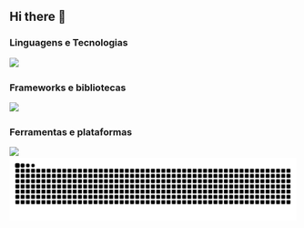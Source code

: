 ## Hi there 👋

### Linguagens e Tecnologias

<a href="https://skillicons.dev">
  <img src="https://skillicons.dev/icons?i=js,ts,html,css,py" />
</a>

### Frameworks e bibliotecas
<a href="https://skillicons.dev">
  <img src="https://skillicons.dev/icons?i=react,nodejs,flask,fastapi,postgres,spring" />
</a>

### Ferramentas e plataformas
<a href="https://skillicons.dev">
  <img src="https://skillicons.dev/icons?i=git,github,docker,figma,linux,npm,yarn" />
</a>


<picture>
  <source media="(prefers-color-scheme: dark)" srcset="https://raw.githubusercontent.com/Gelzieny/Gelzieny/output/github-contribution-grid-snake-dark.svg">
  <source media="(prefers-color-scheme: light)" srcset="https://raw.githubusercontent.com/Gelzieny/Gelzieny/output/github-contribution-grid-snake.svg">
  <img alt="github contribution grid snake animation" src="https://raw.githubusercontent.com/Gelzieny/Gelzieny/output/github-contribution-grid-snake.svg">
</picture>
<br><br>
